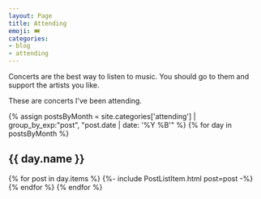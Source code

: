 ```yaml
---
layout: Page
title: Attending
emoji: 🎟
categories:
- blog
- attending
---
```


Concerts are the best way to listen to music. You should go to them and support the artists you like.

These are concerts I've been attending.

{% assign postsByMonth = 
site.categories['attending'] | group_by_exp:"post", "post.date | date: '%Y %B'" %}
{% for day in postsByMonth %}
  <h2 id="{{ day.name }}">{{ day.name }}</h2>
  {% for post in day.items %}
  {%- include PostListItem.html post=post -%}
  {% endfor %}
{% endfor %}
